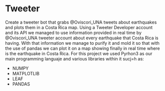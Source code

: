 # Tweeter
Create a tweeter bot that grabs @Oviscori_UNA tweets about earthquakes and plots them in a Costa Rica map.
Using a Tweeter Developer account and its API we managed to use information provided in real time by @Oviscori_UNA  tweeter account about every earthquake that Costa Rica is having.
With that information we manage to purify it and mold it so that with the use of pandas we can plot it on a map showing finally in real time where is the earthquake in Costa Rica.
For this project we used Pyrhon3 as our main programming languaje and various libraries within it sucj=h as:
- NUMPY
- MATPLOTLIB
- LEAF
- PANDAS

